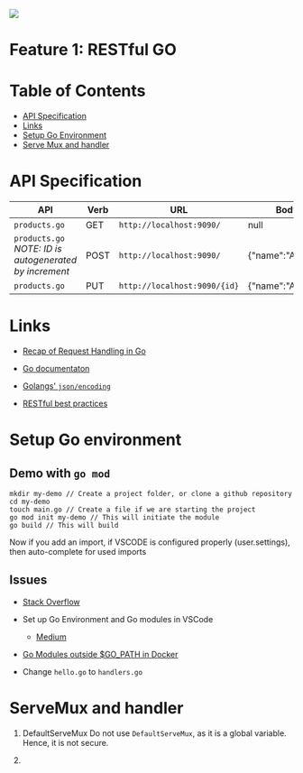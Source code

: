 ![](https://github.com/AymanArif/golang-microservices/workflows/Feature%20CI%20workflow/badge.svg)
# Feature 1: RESTful GO

# Table of Contents

- [API Specification](#api-specification)
- [Links](#links)
- [Setup Go Environment](#setup-go-environment)
- [Serve Mux and handler](#servermux-and-handler)

# API Specification

|API|Verb|URL|Body|
|--|--|--|--|
|`products.go`|GET |`http://localhost:9090/` |null|
|`products.go` *NOTE: ID is autogenerated by increment* |POST| `http://localhost:9090/` |{"name":"Aymon"}|
|`products.go`|PUT| `http://localhost:9090/{id}`|{"name":"Ayman"}|




# Links

- [Recap of Request Handling in Go](https://www.alexedwards.net/blog/a-recap-of-request-handling)

- [Go documentaton](https://golang.org/doc/)

- [Golangs' `json/encoding`](https://golang.org/pkg/encoding/json/)

- [RESTful best practices](https://docs.microsoft.com/en-us/azure/architecture/best-practices/api-design)

# Setup Go environment

## Demo with `go mod`

    mkdir my-demo // Create a project folder, or clone a github repository    
    cd my-demo
    touch main.go // Create a file if we are starting the project
    go mod init my-demo // This will initiate the module
    go build // This will build

Now if you add an import, if VSCODE is configured properly (user.settings), then auto-complete for used imports

## Issues

- [Stack Overflow](https://stackoverflow.com/questions/60680470/could-not-import-local-modules-in-golang/60681078#60681078)
- Set up Go Environment and Go modules in VSCode
  - [Medium](https://rominirani.com/setup-go-development-environment-with-visual-studio-code-7ea5d643a51a)

- [Go Modules outside $GO_PATH in Docker](https://devandchill.com/posts/2019/03/go-modules-working-outside-gopath/)

- Change `hello.go` to `handlers.go`

# ServeMux and handler

1. DefaultServeMux
Do not use `DefaultServeMux`, as it is a global variable. Hence, it is not secure.

2.
